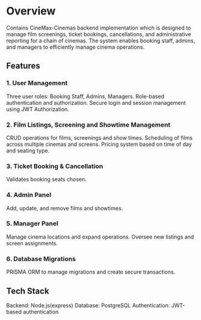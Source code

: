 # Overview
Contains CineMax-Cinemas backend implementation which is designed to manage film screenings, ticket bookings, cancellations, and administrative reporting for a chain of cinemas. The system enables booking staff, admins, and managers to efficiently manage cinema operations.

## Features
### 1. User Management
Three user roles: Booking Staff, Admins, Managers.
Role-based authentication and authorization.
Secure login and session management using JWT Authorization.
### 2. Film Listings, Screening and Showtime Management
CRUD operations for films, screenings and show times.
Scheduling of films across multiple cinemas and screens.
Pricing system based on time of day and seating type.
### 3. Ticket Booking & Cancellation
Validates booking seats chosen.
### 4. Admin Panel
Add, update, and remove films and showtimes.
### 5. Manager Panel
Manage cinema locations and expand operations.
Oversee new listings and screen assignments.
### 6. Database Migrations
PRISMA ORM to manage migrations and create secure transactions.


## Tech Stack
Backend: Node.js(express)
Database: PostgreSQL
Authentication: JWT-based authentication
